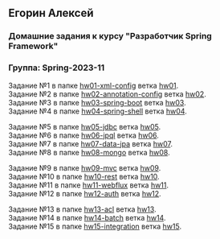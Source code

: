 ## Егорин Алексей

### Домашние задания к курсу "Разработчик Spring Framework"

### Группа: Spring-2023-11


Задание №1 в папке [hw01-xml-config](./hw01-xml-config) ветка [hw01](https://github.com/aegorin/2023-11-otus-spring-egorin/tree/hw01).\
Задание №2 в папке [hw02-annotation-config](./hw02-annotation-config) ветка [hw02](https://github.com/aegorin/2023-11-otus-spring-egorin/tree/hw02).\
Задание №3 в папке [hw03-spring-boot](./hw03-spring-boot) ветка [hw03](https://github.com/aegorin/2023-11-otus-spring-egorin/tree/hw03).\
Задание №4 в папке [hw04-spring-shell](./hw04-spring-shell) ветка [hw04](https://github.com/aegorin/2023-11-otus-spring-egorin/tree/hw04).

Задание №5 в папке [hw05-jdbc](./hw05-jdbc) ветка [hw05](https://github.com/aegorin/2023-11-otus-spring-egorin/tree/hw05).\
Задание №6 в папке [hw06-jpql](./hw06-jpql) ветка [hw06](https://github.com/aegorin/2023-11-otus-spring-egorin/tree/hw06).\
Задание №7 в папке [hw07-data-jpa](./hw07-data-jpa) ветка [hw07](https://github.com/aegorin/2023-11-otus-spring-egorin/tree/hw07).\
Задание №8 в папке [hw08-mongo](./hw08-mongo) ветка [hw08](https://github.com/aegorin/2023-11-otus-spring-egorin/tree/hw08).

Задание №9 в папке [hw09-mvc](./hw09-mvc) ветка [hw09](https://github.com/aegorin/2023-11-otus-spring-egorin/tree/hw09/hw09-mvc).\
Задание №10 в папке [hw10-rest](./hw10-rest) ветка [hw10](https://github.com/aegorin/2023-11-otus-spring-egorin/tree/hw10/hw10-rest).\
Задание №11 в папке [hw11-webflux](./hw11-webflux) ветка [hw11](https://github.com/aegorin/2023-11-otus-spring-egorin/tree/hw11/hw11-webflux).\
Задание №12 в папке [hw12-auth](./hw12-auth) ветка [hw12](https://github.com/aegorin/2023-11-otus-spring-egorin/tree/hw12/hw12-auth).

Задание №13 в папке [hw13-acl](./hw13-acl) ветка [hw13](https://github.com/aegorin/2023-11-otus-spring-egorin/tree/hw13/hw13-acl).\
Задание №14 в папке [hw14-batch](./hw14-batch) ветка [hw14](https://github.com/aegorin/2023-11-otus-spring-egorin/tree/hw14/hw14-batch).\
Задание №15 в папке [hw15-integration](./hw15-integration) ветка [hw15](https://github.com/aegorin/2023-11-otus-spring-egorin/tree/hw15/hw15-integration).
